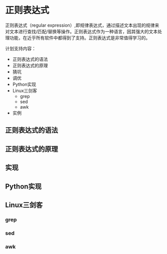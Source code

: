 # 正则表达式

正则表达式（regular expression）,即规律表达式，通过描述文本出现的规律来对文本进行查找/匹配/替换等操作。正则表达式作为一种语言，因其强大的文本处理功能，在近乎所有软件中都得到了支持。正则表达式是非常值得学习的。

计划支持内容：
- 正则表达式的语法
- 正则表达式的原理
- 猜坑
- 调优
- Python实现
- Linux三剑客
    - grep 
    - sed
    - awk
- 实例

## 正则表达式的语法

## 正则表达式的原理

## 实现
## Python实现

## Linux三剑客
### grep
### sed
### awk

## 